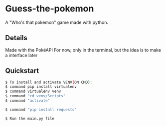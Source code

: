 # Guess-the-pokemon
A "Who's that pokemon" game made with python.

## Details
Made with the PokéAPI
For now, only in the terminal, but the idea is to make a interface later

## Quickstart
```bash
$ To install and activate VENV(ON CMD):
$ command pip install virtualenv
$ command virtualenv venv
$ command "cd venv/Scripts"
$ command "activate"

$ command "pip install requests"

$ Run the main.py file
```
